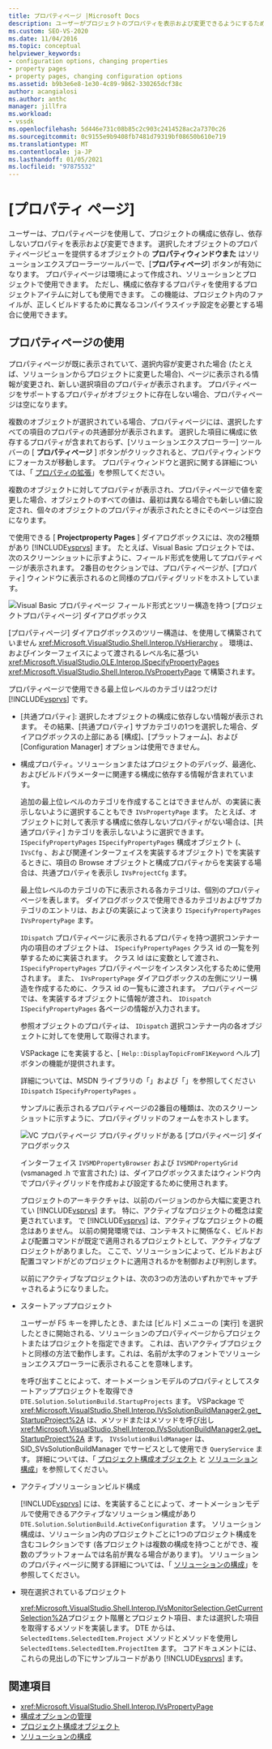 ```yaml
---
title: プロパティページ |Microsoft Docs
description: ユーザーがプロジェクトのプロパティを表示および変更できるようにするために、Visual Studio SDK で新しいプロジェクトの種類のプロパティページを使用する方法について説明します。
ms.custom: SEO-VS-2020
ms.date: 11/04/2016
ms.topic: conceptual
helpviewer_keywords:
- configuration options, changing properties
- property pages
- property pages, changing configuration options
ms.assetid: b9b3e6e8-1e30-4c89-9862-330265dcf38c
author: acangialosi
ms.author: anthc
manager: jillfra
ms.workload:
- vssdk
ms.openlocfilehash: 5d446e731c08b85c2c903c2414528ac2a7370c26
ms.sourcegitcommit: 0c9155e9b9408fb7481d79319bf08650b610e719
ms.translationtype: MT
ms.contentlocale: ja-JP
ms.lasthandoff: 01/05/2021
ms.locfileid: "97875532"
---
```

# <a name="property-pages"></a>[プロパティ ページ]
ユーザーは、プロパティページを使用して、プロジェクトの構成に依存し、依存しないプロパティを表示および変更できます。 選択したオブジェクトのプロパティページビューを提供するオブジェクトの **プロパティウィンドウまた** はソリューションエクスプローラーツールバーで、[**プロパティページ**] ボタンが有効になります。 プロパティページは環境によって作成され、ソリューションとプロジェクトで使用できます。 ただし、構成に依存するプロパティを使用するプロジェクトアイテムに対しても使用できます。 この機能は、プロジェクト内のファイルが、正しくビルドするために異なるコンパイラスイッチ設定を必要とする場合に使用できます。

## <a name="using-property-pages"></a>プロパティページの使用
 プロパティページが既に表示されていて、選択内容が変更された場合 (たとえば、ソリューションからプロジェクトに変更した場合)、ページに表示される情報が変更され、新しい選択項目のプロパティが表示されます。 プロパティページをサポートするプロパティがオブジェクトに存在しない場合、プロパティページは空になります。

 複数のオブジェクトが選択されている場合、プロパティページには、選択したすべての項目のプロパティの共通部分が表示されます。 選択した項目に構成に依存するプロパティが含まれておらず、[ソリューションエクスプローラー] ツールバーの [ **プロパティページ** ] ボタンがクリックされると、プロパティウィンドウにフォーカスが移動します。 プロパティウィンドウと選択に関する詳細については、「 [プロパティの拡張](../../extensibility/internals/extending-properties.md)」を参照してください。

 複数のオブジェクトに対してプロパティが表示され、プロパティページで値を変更した場合、オブジェクトのすべての値は、最初は異なる場合でも新しい値に設定され、個々のオブジェクトのプロパティが表示されたときにそのページは空白になります。

 で使用できる [ **Projectproperty Pages** ] ダイアログボックスには、次の2種類があり [!INCLUDE[vsprvs](../../code-quality/includes/vsprvs_md.md)] ます。 たとえば、Visual Basic プロジェクトでは、次のスクリーンショットに示すように、フィールド形式を使用してプロパティページが表示されます。 2番目のセクションでは、プロパティページが、[プロパティ] ウィンドウに表示されるのと同様のプロパティグリッドをホストしています。

 ![Visual Basic プロパティページ](../../extensibility/internals/media/vsvbproppages.gif "vsVBPropPages") フィールド形式とツリー構造を持つ [プロジェクトプロパティページ] ダイアログボックス

 [プロパティページ] ダイアログボックスのツリー構造は、を使用して構築されていません <xref:Microsoft.VisualStudio.Shell.Interop.IVsHierarchy> 。 環境は、およびインターフェイスによって渡されるレベル名に基づい <xref:Microsoft.VisualStudio.OLE.Interop.ISpecifyPropertyPages> <xref:Microsoft.VisualStudio.Shell.Interop.IVsPropertyPage> て構築されます。

 プロパティページで使用できる最上位レベルのカテゴリは2つだけ [!INCLUDE[vsprvs](../../code-quality/includes/vsprvs_md.md)] です。

- [共通プロパティ]: 選択したオブジェクトの構成に依存しない情報が表示されます。 その結果、[共通プロパティ] サブカテゴリの1つを選択した場合、ダイアログボックスの上部にある [構成]、[プラットフォーム]、および [Configuration Manager] オプションは使用できません。

- 構成プロパティ。ソリューションまたはプロジェクトのデバッグ、最適化、およびビルドパラメーターに関連する構成に依存する情報が含まれています。

  追加の最上位レベルのカテゴリを作成することはできませんが、の実装に表示しないように選択することもでき `IVsPropertyPage` ます。 たとえば、オブジェクトに対して表示する構成に依存しないプロパティがない場合は、[共通プロパティ] カテゴリを表示しないように選択できます。 `ISpecifyPropertyPages` `ISpecifyPropertyPages` 構成オブジェクト (、 `IVsCfg` 、および関連インターフェイスを実装するオブジェクト) でを実装するときに、項目の Browse オブジェクトと構成プロパティからを実装する場合は、共通プロパティを表示し `IVsProjectCfg` ます。

  最上位レベルのカテゴリの下に表示される各カテゴリは、個別のプロパティページを表します。 ダイアログボックスで使用できるカテゴリおよびサブカテゴリのエントリは、およびの実装によって決まり `ISpecifyPropertyPages` `IVsPropertyPage` ます。

  `IDispatch` プロパティページに表示されるプロパティを持つ選択コンテナー内の項目のオブジェクトは、 `ISpecifyPropertyPages` クラス id の一覧を列挙するために実装されます。 クラス Id はに変数として渡され、 `ISpecifyPropertyPages` プロパティページをインスタンス化するために使用されます。 また、 `IVsPropertyPage` ダイアログボックスの左側にツリー構造を作成するために、クラス id の一覧もに渡されます。 プロパティページでは、を実装するオブジェクトに情報が渡され、 `IDispatch` `ISpecifyPropertyPages` 各ページの情報が入力されます。

  参照オブジェクトのプロパティは、 `IDispatch` 選択コンテナー内の各オブジェクトに対してを使用して取得されます。

  VSPackage にを実装すると、[ `Help::DisplayTopicFromF1Keyword` ヘルプ] ボタンの機能が提供されます。

  詳細については、MSDN ライブラリの「」および「」を参照してください `IDispatch` `ISpecifyPropertyPages` 。

  サンプルに表示されるプロパティページの2番目の種類は、次のスクリーンショットに示すように、プロパティグリッドのフォームをホストします。

  ![VC プロパティページ](../../extensibility/internals/media/vsvcproppages.gif "vsVCPropPages") プロパティグリッドがある [プロパティページ] ダイアログボックス

  インターフェイス `IVSMDPropertyBrowser` および `IVSMDPropertyGrid` (vsmanaged .h で宣言された) は、ダイアログボックスまたはウィンドウ内でプロパティグリッドを作成および設定するために使用されます。

  プロジェクトのアーキテクチャは、以前のバージョンのから大幅に変更されてい [!INCLUDE[vsprvs](../../code-quality/includes/vsprvs_md.md)] ます。 特に、アクティブなプロジェクトの概念は変更されています。 で [!INCLUDE[vsprvs](../../code-quality/includes/vsprvs_md.md)] は、アクティブなプロジェクトの概念はありません。 以前の開発環境では、コンテキストに関係なく、ビルドおよび配置コマンドが既定で適用されるプロジェクトとして、アクティブなプロジェクトがありました。 ここで、ソリューションによって、ビルドおよび配置コマンドがどのプロジェクトに適用されるかを制御および判別します。

  以前にアクティブなプロジェクトは、次の3つの方法のいずれかでキャプチャされるようになりました。

- スタートアッププロジェクト

   ユーザーが F5 キーを押したとき、または [ビルド] メニューの [実行] を選択したときに開始される、ソリューションのプロパティページからプロジェクトまたはプロジェクトを指定できます。 これは、古いアクティブプロジェクトと同様の方法で動作します。これは、名前が太字のフォントでソリューションエクスプローラーに表示されることを意味します。

   を呼び出すことによって、オートメーションモデルのプロパティとしてスタートアッププロジェクトを取得でき `DTE.Solution.SolutionBuild.StartupProjects` ます。 VSPackage で <xref:Microsoft.VisualStudio.Shell.Interop.IVsSolutionBuildManager2.get_StartupProject%2A> は、メソッドまたはメソッドを呼び出し <xref:Microsoft.VisualStudio.Shell.Interop.IVsSolutionBuildManager2.get_StartupProject%2A> ます。 `IVsSolutionBuildManager` は、SID_SVsSolutionBuildManager でサービスとして使用でき `QueryService` ます。 詳細については、「 [プロジェクト構成オブジェクト](../../extensibility/internals/project-configuration-object.md) と [ソリューション構成](../../extensibility/internals/solution-configuration.md)」を参照してください。

- アクティブソリューションビルド構成

   [!INCLUDE[vsprvs](../../code-quality/includes/vsprvs_md.md)] には、を実装することによって、オートメーションモデルで使用できるアクティブなソリューション構成があり `DTE.Solution.SolutionBuild.ActiveConfiguration` ます。 ソリューション構成は、ソリューション内のプロジェクトごとに1つのプロジェクト構成を含むコレクションです (各プロジェクトは複数の構成を持つことができ、複数のプラットフォームでは名前が異なる場合があります)。 ソリューションのプロパティページに関する詳細については、「 [ソリューションの構成](../../extensibility/internals/solution-configuration.md)」を参照してください。

- 現在選択されているプロジェクト

   <xref:Microsoft.VisualStudio.Shell.Interop.IVsMonitorSelection.GetCurrentSelection%2A>プロジェクト階層とプロジェクト項目、または選択した項目を取得するメソッドを実装します。 DTE からは、 `SelectedItems.SelectedItem.Project` メソッドとメソッドを使用し `SelectedItems.SelectedItem.ProjectItem` ます。 コアドキュメントには、これらの見出しの下にサンプルコードがあり [!INCLUDE[vsprvs](../../code-quality/includes/vsprvs_md.md)] ます。

## <a name="see-also"></a>関連項目
- <xref:Microsoft.VisualStudio.Shell.Interop.IVsPropertyPage>
- [構成オプションの管理](../../extensibility/internals/managing-configuration-options.md)
- [プロジェクト構成オブジェクト](../../extensibility/internals/project-configuration-object.md)
- [ソリューションの構成](../../extensibility/internals/solution-configuration.md)
